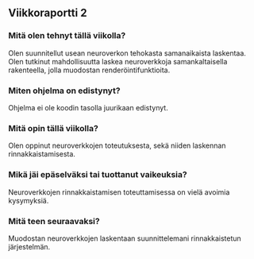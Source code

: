 ## Viikkoraportti 2

### Mitä olen tehnyt tällä viikolla?

Olen suunnitellut usean neuroverkon tehokasta samanaikaista laskentaa. Olen tutkinut mahdollisuutta laskea neuroverkkoja samankaltaisella rakenteella, jolla muodostan renderöintifunktioita.

### Miten ohjelma on edistynyt?

Ohjelma ei ole koodin tasolla juurikaan edistynyt.

### Mitä opin tällä viikolla?

Olen oppinut neuroverkkojen toteutuksesta, sekä niiden laskennan rinnakkaistamisesta.

### Mikä jäi epäselväksi tai tuottanut vaikeuksia?

Neuroverkkojen rinnakkaistamisen toteuttamisessa on vielä avoimia kysymyksiä.

### Mitä teen seuraavaksi?

Muodostan neuroverkkojen laskentaan suunnittelemani rinnakkaistetun järjestelmän.